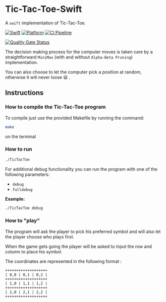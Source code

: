 # Tic-Tac-Toe-Swift

A `swift` implementation of Tic-Tac-Toe.

[![Swift][swift-badge]][swift-url]
[![Platform][platform-badge]][platform-url]
[![CI Pipeline][gha-badge]][gha-url]

[![Quality Gate Status][sonar-badge]][sonar-url]

[swift-badge]: https://img.shields.io/badge/Swift-5.10-orange.svg?style=flat
[swift-url]: https://swift.org

[platform-badge]: https://img.shields.io/badge/Platforms-macOS%20--%20Linux-blue.svg?style=flat
[platform-url]: https://swift.org

[gha-badge]: https://github.com/Zialus/IA-Tic-Tac-Toe-Swift/actions/workflows/swift.yml/badge.svg
[gha-url]: https://github.com/Zialus/IA-Tic-Tac-Toe-Swift/actions/workflows/swift.yml

[sonar-badge]: https://sonarcloud.io/api/project_badges/measure?project=Zialus_IA-Tic-Tac-Toe-Swift&metric=alert_status
[sonar-url]: https://sonarcloud.io/dashboard?id=Zialus_IA-Tic-Tac-Toe-Swift

The decision making process for the computer moves is taken care by a
straightforward `MiniMax` (with and without `Alpha-Beta Pruning`)
implementation.

You can also choose to let the computer pick a position at random, otherwise it will never loose :smiley: .

## Instructions

### How to compile the Tic-Tac-Toe program

To compile just use the provided Makefile by running the command:

``` bash
make
```

on the terminal

### How to run

``` bash
./TicTacToe
```

For additional debug functionality you can run the program with one of the
following parameters:

-   `debug`
-   `fulldebug`

**Example:**

``` bash
./TicTacToe debug
```

### How to "play"

The program will ask the player to pick his preferred symbol and will also
let the player choose who plays first.

When the game gets going the player will be asked to input the row and column
to place his symbol.

The coordinates are represented in the following format :

``` text
+++++++++++++++++++
| 0,0 | 0,1 | 0,2 |
+++++++++++++++++++
| 1,0 | 1,1 | 1,2 |
+++++++++++++++++++
| 2,0 | 2,1 | 2,2 |
+++++++++++++++++++
```
